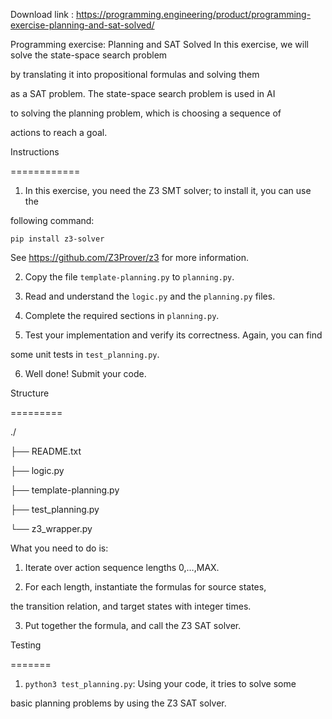 Download link : https://programming.engineering/product/programming-exercise-planning-and-sat-solved/

Programming exercise: Planning and SAT Solved
In this exercise, we will solve the state-space search problem

by translating it into propositional formulas and solving them

as a SAT problem. The state-space search problem is used in AI

to solving the planning problem, which is choosing a sequence of

actions to reach a goal.

Instructions

============

1. In this exercise, you need the Z3 SMT solver; to install it, you can use the

following command:

`pip install z3-solver`

See https://github.com/Z3Prover/z3 for more information.

2. Copy the file `template-planning.py` to `planning.py`.

3. Read and understand the `logic.py` and the `planning.py` files.

4. Complete the required sections in `planning.py`.

5. Test your implementation and verify its correctness. Again, you can find

some unit tests in `test_planning.py`.

6. Well done! Submit your code.

Structure

=========

./

├── README.txt

├── logic.py

├── template-planning.py

├── test_planning.py

└── z3_wrapper.py

What you need to do is:

1. Iterate over action sequence lengths 0,…,MAX.

2. For each length, instantiate the formulas for source states,

the transition relation, and target states with integer times.

3. Put together the formula, and call the Z3 SAT solver.

Testing

=======

1. `python3 test_planning.py`: Using your code, it tries to solve some

basic planning problems by using the Z3 SAT solver.

